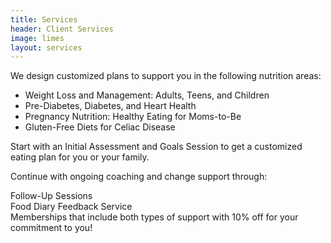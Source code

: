 ```yaml
---
title: Services
header: Client Services
image: limes
layout: services
---
```


We design customized plans to support you in the following nutrition areas: 

* Weight Loss and Management: Adults, Teens, and Children
* Pre-Diabetes, Diabetes, and Heart Health
* Pregnancy Nutrition: Healthy Eating for Moms-to-Be
* Gluten-Free Diets for Celiac Disease

<i class="fa fa-playcircle"> </i>Start with an Initial Assessment and Goals Session to get a customized eating plan for you or your family.

Continue with ongoing coaching and change support through:<br>

<i class="fa fa-comments"> </i> Follow-Up Sessions<br>
<i class="fa fa-book"> </i> Food Diary Feedback Service <br>
<i class="fa fa-calendar"> </i> Memberships that include both types of support with 10% off for your commitment to you!
